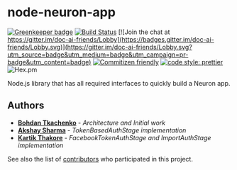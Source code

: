 # node-neuron-app

[![Greenkeeper badge](https://badges.greenkeeper.io/doc-ai/node-neuron-app.svg)](https://greenkeeper.io/)
[![Build Status](https://travis-ci.org/doc-ai/node-neuron-app.svg?branch=master)](https://travis-ci.org/doc-ai/node-neuron-app)
[![Join the chat at https://gitter.im/doc-ai-friends/Lobby](https://badges.gitter.im/doc-ai-friends/Lobby.svg)](https://gitter.im/doc-ai-friends/Lobby.svg?utm_source=badge&utm_medium=badge&utm_campaign=pr-badge&utm_content=badge)
[![Commitizen friendly](https://img.shields.io/badge/commitizen-friendly-brightgreen.svg)](http://commitizen.github.io/cz-cli/)
[![code style: prettier](https://img.shields.io/badge/code_style-prettier-ff69b4.svg?style=flat-square)](https://github.com/prettier/prettier)
![Hex.pm](https://img.shields.io/hexpm/l/plug.svg)


Node.js library that has all required interfaces to quickly build a Neuron app.

## Authors

* **[Bohdan Tkachenko](https://github.com/BohdanTkachenko)** - *Architecture and Initial work*
* **[Akshay Sharma](https://github.com/shad0wfax)** - *TokenBasedAuthStage implementation*
* **[Kartik Thakore](https://github.com/kthakore)** - *FacebookTokenAuthStage and ImportAuthStage implementation*

See also the list of [contributors](https://github.com/doc-ai/node-neuron-app/contributors) who participated in this project.
